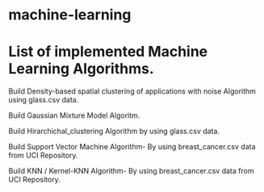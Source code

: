 # machine-learning

# List of implemented Machine Learning Algorithms.


Build Density-based spatial clustering of applications with noise  Algorithm using glass.csv data.

Build Gaussian Mixture Model Algoritm.

Build Hirarchichal_clustering Algorithm by using glass.csv data.

Build Support Vector Machine Algorithm- By using breast_cancer.csv data from UCI Repository.

Build KNN / Kernel-KNN Algorithm- By using breast_cancer.csv data from UCI Repository.
